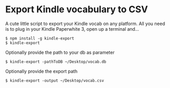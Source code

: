 # Export Kindle vocabulary to CSV

A cute little script to export your Kindle vocab on any platform.
All you need is to plug in your Kindle Paperwhite 3, open up a terminal and...

```shell
$ npm install -g kindle-export
$ kindle-export
```
Optionally provide the path to your db as parameter
```shell
$ kindle-export -pathToDB ~/Desktop/vocab.db
```
Optionally provide the export path
```shell
$ kindle-export -output ~/Desktop/vocab.csv
```

